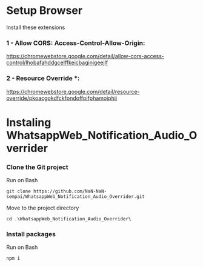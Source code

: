 # Setup Browser
Install these extensions
### 1 - Allow CORS: Access-Control-Allow-Origin:
https://chromewebstore.google.com/detail/allow-cors-access-control/lhobafahddgcelffkeicbaginigeejlf

### 2 - Resource Override *:
https://chromewebstore.google.com/detail/resource-override/pkoacgokdfckfpndoffpifphamojphii


# Instaling WhatsappWeb_Notification_Audio_Overrider
### Clone the Git project
Run on Bash
```
git clone https://github.com/NaN-NaN-sempai/WhatsappWeb_Notification_Audio_Overrider.git
```
Move to the project directory
```
cd .\WhatsappWeb_Notification_Audio_Overrider\
```
### Install packages
Run on Bash
```
npm i
```
